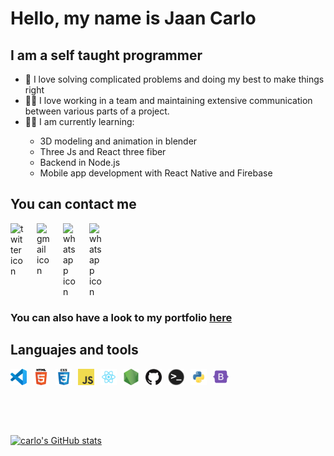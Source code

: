 <h1>Hello, my name is Jaan Carlo</h1>
 
<h2>I am a self taught programmer</h2>
<ul>
	<li>💎 I love solving complicated problems and doing my best to make things right</li>
	<li>🏋️‍♂️ I love working in a team and maintaining extensive communication between various parts of a project.</li>
	<li>🧑‍🎓 I am currently learning:</li>
	<ul>
		<li>3D modeling and animation in blender</li>
		<li>Three Js and React three fiber</li>
		<li>Backend in Node.js</li>
		<li>Mobile app development with React Native and Firebase</li>
	</ul>
</ul>

<h2>You can contact me</h2>

<div style="display:flex;gap:20px;">
	<a href="https://twitter.com/janrt03243200" target="_blank">
		<img src="https://unpkg.com/simple-icons@v6/icons/twitter.svg" width="22px" alt="twitter icon" align="left"/>
	</a>
	<a href="mailto:jaanc.rt@gmail.com" target="_blank">
		<img src="https://unpkg.com/simple-icons@v6/icons/gmail.svg" width="22px" alt="gmail icon" align="left"/>
	</a>
	<a href="https://wa.me/+523327694781" target="_blank">
		<img src="https://unpkg.com/simple-icons@v6/icons/whatsapp.svg" width="22px" alt="whatsapp icon" align="left"/>
	</a>
	<a href="www.linkedin.com/in/jaan-carlo" target="_blank">
		<img src="https://unpkg.com/simple-icons@v6/icons/linkedin.svg" width="22px" alt="whatsapp icon" align="left"/>
	</a>
</div>
<h3>You can also have a look to my portfolio <a href="https://jaancarlo.netlify.app/" target="_blank">here</a></h3>


<h2>Languajes and tools</h2>

<div  style="display:flex;gap:10px;">
<img align="left" alt="Visual Studio Code" width="26px" src="https://raw.githubusercontent.com/github/explore/80688e429a7d4ef2fca1e82350fe8e3517d3494d/topics/visual-studio-code/visual-studio-code.png" />
<img align="left" alt="HTML5" width="26px" src="https://raw.githubusercontent.com/github/explore/80688e429a7d4ef2fca1e82350fe8e3517d3494d/topics/html/html.png" />
<img align="left" alt="CSS3" width="26px" src="https://raw.githubusercontent.com/github/explore/80688e429a7d4ef2fca1e82350fe8e3517d3494d/topics/css/css.png" />
<img align="left" alt="JavaScript" width="26px" src="https://raw.githubusercontent.com/github/explore/80688e429a7d4ef2fca1e82350fe8e3517d3494d/topics/javascript/javascript.png" />
<img align="left" alt="React" width="26px" src="https://raw.githubusercontent.com/github/explore/80688e429a7d4ef2fca1e82350fe8e3517d3494d/topics/react/react.png" />
<img align="left" alt="Node.js" width="26px" src="https://raw.githubusercontent.com/github/explore/80688e429a7d4ef2fca1e82350fe8e3517d3494d/topics/nodejs/nodejs.png" />
<img align="left" alt="GitHub" width="26px" src="https://raw.githubusercontent.com/github/explore/78df643247d429f6cc873026c0622819ad797942/topics/github/github.png" />
<img align="left" alt="Terminal" width="26px" src="https://raw.githubusercontent.com/github/explore/80688e429a7d4ef2fca1e82350fe8e3517d3494d/topics/terminal/terminal.png" />
<img align="left" alt="Terminal" width="26px" src="https://raw.githubusercontent.com/github/explore/80688e429a7d4ef2fca1e82350fe8e3517d3494d/topics/python/python.png" />
<img align="left" src="https://raw.githubusercontent.com/devicons/devicon/master/icons/bootstrap/bootstrap-plain.svg" alt="bootstrap" width="25" height="25" />
</div>
<div  style="margin:5rem"></div>

[![carlo's GitHub stats](https://github-readme-stats.vercel.app/api?username=carlo-coding&how_icons=true&theme=radical)](https://github.com/carlo-coding/github-readme-stats)